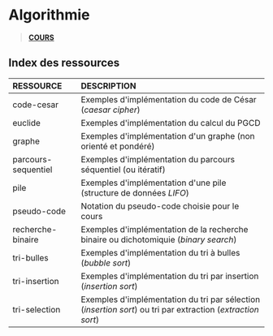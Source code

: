 # Algorithmie

> [**COURS**](https://www.youtube.com/playlist?list=PLrSOXFDHBtfE0AkOm795c2qpLQJNiEBbZ)

## Index des ressources

|RESSOURCE|DESCRIPTION|
|:--|:--|
|code-cesar|Exemples d'implémentation du code de César (_caesar cipher_)|
|euclide|Exemples d'implémentation du calcul du PGCD|
|graphe|Exemples d'implémentation d'un graphe (non orienté et pondéré)|
|parcours-sequentiel|Exemples d'implémentation du parcours séquentiel (ou itératif)|
|pile|Exemples d'implémentation d'une pile (structure de données _LIFO_)|
|pseudo-code|Notation du pseudo-code choisie pour le cours|
|recherche-binaire|Exemples d'implémentation de la recherche binaire ou dichotomiquie (_binary search_)|
|tri-bulles|Exemples d'implémentation du tri à bulles (_bubble sort_)|
|tri-insertion|Exemples d'implémentation du tri par insertion (_insertion sort_)|
|tri-selection|Exemples d'implémentation du tri par sélection (_insertion sort_) ou tri par extraction (_extraction sort_)|

